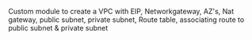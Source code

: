 Custom module to create a VPC with EIP, Networkgateway, AZ's, Nat gateway, public subnet, private subnet, Route table, associating route to public subnet & private subnet
